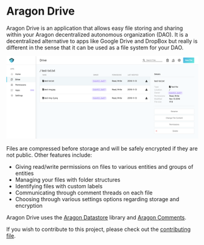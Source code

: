 # Aragon Drive

Aragon Drive is an application that allows easy file storing and sharing within your Aragon decentralized autonomous organization (DAO). It is a decentralized alternative to apps like Google Drive and DropBox but really is different in the sense that it can be used as a file system for your DAO.

![Aragon Drive](images/aragon-drive-screenshot.png)

Files are compressed before storage and will be safely encrypted if they are not public. Other features include:
- Giving read/write permissions on files to various entities and groups of entities
- Managing your files with folder structures
- Identifying files with custom labels
- Communicating through comment threads on each file
- Choosing through various settings options regarding storage and encryption

Aragon Drive uses the [Aragon Datastore](https://github.com/espresso-org/aragon-datastore) library and [Aragon Comments](https://github.com/espresso-org/aragon-comments).

If you wish to contribute to this project, please check out the [contributing file](CONTRIBUTING.md).

